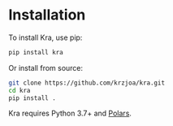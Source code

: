 # Installation

To install Kra, use pip:

```bash
pip install kra
```

Or install from source:

```bash
git clone https://github.com/krzjoa/kra.git
cd kra
pip install .
```

Kra requires Python 3.7+ and [Polars](https://pola.rs/).
